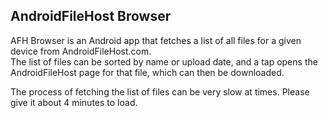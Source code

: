 ## AndroidFileHost Browser

AFH Browser is an Android app that fetches a list of all files for a given device from AndroidFileHost.com.  
The list of files can be sorted by name or upload date, and a tap opens the AndroidFileHost page for that file, which can then be downloaded.  
  
  

The process of fetching the list of files can be very slow at times. Please give it about 4 minutes to load. 
